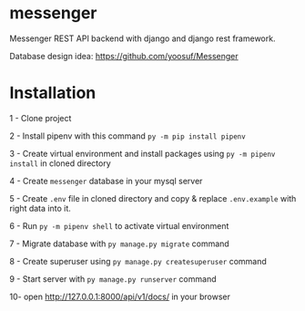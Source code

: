 # messenger

Messenger REST API backend with django and django rest framework.

Database design idea: https://github.com/yoosuf/Messenger


# Installation

1 - Clone project

2 - Install pipenv with this command `py -m pip install pipenv`

3 - Create virtual environment and install packages using `py -m pipenv install` in cloned directory

4 - Create `messenger` database in your mysql server

5 - Create `.env` file in cloned directory and copy & replace `.env.example` with right data into it.

6 - Run `py -m pipenv shell` to activate virtual environment

7 - Migrate database with `py manage.py migrate` command

8 - Create superuser using `py manage.py createsuperuser` command

9 - Start server with `py manage.py runserver` command

10- open http://127.0.0.1:8000/api/v1/docs/ in your browser
